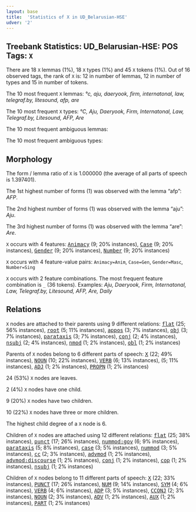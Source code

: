 ```yaml
---
layout: base
title:  'Statistics of X in UD_Belarusian-HSE'
udver: '2'
---
```


## Treebank Statistics: UD_Belarusian-HSE: POS Tags: `X`

There are 18 `X` lemmas (1%), 18 `X` types (1%) and 45 `X` tokens (1%).
Out of 16 observed tags, the rank of `X` is: 12 in number of lemmas, 12 in number of types and 15 in number of tokens.

The 10 most frequent `X` lemmas: <em>°с, aju, daeryook, firm, internatonal, law, telegraf.by, litesound, afp, are</em>

The 10 most frequent `X` types:  <em>°С, Aju, Daeryook, Firm, Internatonal, Law, Telegraf.by, Litesound, AFP, Are</em>

The 10 most frequent ambiguous lemmas: 

The 10 most frequent ambiguous types:  



## Morphology

The form / lemma ratio of `X` is 1.000000 (the average of all parts of speech is 1.397401).

The 1st highest number of forms (1) was observed with the lemma “afp”: <em>AFP</em>.

The 2nd highest number of forms (1) was observed with the lemma “aju”: <em>Aju</em>.

The 3rd highest number of forms (1) was observed with the lemma “are”: <em>Are</em>.

`X` occurs with 4 features: <tt><a href="be_hse-feat-Animacy.html">Animacy</a></tt> (9; 20% instances), <tt><a href="be_hse-feat-Case.html">Case</a></tt> (9; 20% instances), <tt><a href="be_hse-feat-Gender.html">Gender</a></tt> (9; 20% instances), <tt><a href="be_hse-feat-Number.html">Number</a></tt> (9; 20% instances)

`X` occurs with 4 feature-value pairs: `Animacy=Anim`, `Case=Gen`, `Gender=Masc`, `Number=Sing`

`X` occurs with 2 feature combinations.
The most frequent feature combination is `_` (36 tokens).
Examples: <em>Aju, Daeryook, Firm, Internatonal, Law, Telegraf.by, Litesound, AFP, Are, Daily</em>


## Relations

`X` nodes are attached to their parents using 9 different relations: <tt><a href="be_hse-dep-flat.html">flat</a></tt> (25; 56% instances), <tt><a href="be_hse-dep-root.html">root</a></tt> (5; 11% instances), <tt><a href="be_hse-dep-appos.html">appos</a></tt> (3; 7% instances), <tt><a href="be_hse-dep-obj.html">obj</a></tt> (3; 7% instances), <tt><a href="be_hse-dep-parataxis.html">parataxis</a></tt> (3; 7% instances), <tt><a href="be_hse-dep-conj.html">conj</a></tt> (2; 4% instances), <tt><a href="be_hse-dep-nsubj.html">nsubj</a></tt> (2; 4% instances), <tt><a href="be_hse-dep-nmod.html">nmod</a></tt> (1; 2% instances), <tt><a href="be_hse-dep-obl.html">obl</a></tt> (1; 2% instances)

Parents of `X` nodes belong to 6 different parts of speech: <tt><a href="be_hse-pos-X.html">X</a></tt> (22; 49% instances), <tt><a href="be_hse-pos-NOUN.html">NOUN</a></tt> (10; 22% instances), <tt><a href="be_hse-pos-VERB.html">VERB</a></tt> (6; 13% instances),  (5; 11% instances), <tt><a href="be_hse-pos-ADJ.html">ADJ</a></tt> (1; 2% instances), <tt><a href="be_hse-pos-PROPN.html">PROPN</a></tt> (1; 2% instances)

24 (53%) `X` nodes are leaves.

2 (4%) `X` nodes have one child.

9 (20%) `X` nodes have two children.

10 (22%) `X` nodes have three or more children.

The highest child degree of a `X` node is 6.

Children of `X` nodes are attached using 12 different relations: <tt><a href="be_hse-dep-flat.html">flat</a></tt> (25; 38% instances), <tt><a href="be_hse-dep-punct.html">punct</a></tt> (17; 26% instances), <tt><a href="be_hse-dep-nummod-gov.html">nummod:gov</a></tt> (6; 9% instances), <tt><a href="be_hse-dep-parataxis.html">parataxis</a></tt> (5; 8% instances), <tt><a href="be_hse-dep-case.html">case</a></tt> (3; 5% instances), <tt><a href="be_hse-dep-nummod.html">nummod</a></tt> (3; 5% instances), <tt><a href="be_hse-dep-cc.html">cc</a></tt> (2; 3% instances), <tt><a href="be_hse-dep-advmod.html">advmod</a></tt> (1; 2% instances), <tt><a href="be_hse-dep-advmod-discourse.html">advmod:discourse</a></tt> (1; 2% instances), <tt><a href="be_hse-dep-conj.html">conj</a></tt> (1; 2% instances), <tt><a href="be_hse-dep-cop.html">cop</a></tt> (1; 2% instances), <tt><a href="be_hse-dep-nsubj.html">nsubj</a></tt> (1; 2% instances)

Children of `X` nodes belong to 11 different parts of speech: <tt><a href="be_hse-pos-X.html">X</a></tt> (22; 33% instances), <tt><a href="be_hse-pos-PUNCT.html">PUNCT</a></tt> (17; 26% instances), <tt><a href="be_hse-pos-NUM.html">NUM</a></tt> (9; 14% instances), <tt><a href="be_hse-pos-SYM.html">SYM</a></tt> (4; 6% instances), <tt><a href="be_hse-pos-VERB.html">VERB</a></tt> (4; 6% instances), <tt><a href="be_hse-pos-ADP.html">ADP</a></tt> (3; 5% instances), <tt><a href="be_hse-pos-CCONJ.html">CCONJ</a></tt> (2; 3% instances), <tt><a href="be_hse-pos-NOUN.html">NOUN</a></tt> (2; 3% instances), <tt><a href="be_hse-pos-ADV.html">ADV</a></tt> (1; 2% instances), <tt><a href="be_hse-pos-AUX.html">AUX</a></tt> (1; 2% instances), <tt><a href="be_hse-pos-PART.html">PART</a></tt> (1; 2% instances)

